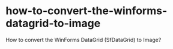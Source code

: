 # how-to-convert-the-winforms-datagrid-to-image
How to convert the WinForms DataGrid (SfDataGrid) to Image?
